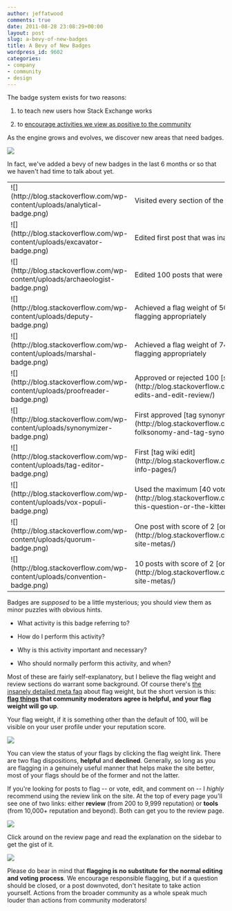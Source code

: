 ```yaml
---
author: jeffatwood
comments: true
date: 2011-08-28 23:08:29+00:00
layout: post
slug: a-bevy-of-new-badges
title: A Bevy of New Badges
wordpress_id: 9602
categories:
- company
- community
- design
---
```


The badge system exists for two reasons:





  1. to teach new users how Stack Exchange works

  2. to [encourage activities we view as positive to the community](http://blog.stackoverflow.com/2009/12/badges-positive-only/)


As the engine grows and evolves, we discover new areas that need badges.

[![](http://blog.stackoverflow.com/wp-content/uploads/nerd-badges.jpg)](http://www.nerdmeritbadges.com/)

In fact, we've added a bevy of new badges in the last 6 months or so that we haven't had time to talk about yet.

<table width="600" >

<tr >
<td >
![](http://blog.stackoverflow.com/wp-content/uploads/analytical-badge.png)

</td>
<td >
Visited every section of the FAQ

</td></tr>

<tr >
<td >
![](http://blog.stackoverflow.com/wp-content/uploads/excavator-badge.png)

</td>
<td >
Edited first post that was inactive for 6 months

</td></tr>

<tr >
<td >
![](http://blog.stackoverflow.com/wp-content/uploads/archaeologist-badge.png)

</td>
<td >
Edited 100 posts that were inactive for 6 months

</td></tr>

<tr >
<td >
![](http://blog.stackoverflow.com/wp-content/uploads/deputy-badge.png)

</td>
<td >
Achieved a flag weight of 500 by reviewing and flagging appropriately

</td></tr>

<tr >
<td >
![](http://blog.stackoverflow.com/wp-content/uploads/marshal-badge.png)

</td>
<td >
Achieved a flag weight of 749 by reviewing and flagging appropriately

</td></tr>

<tr >
<td >
![](http://blog.stackoverflow.com/wp-content/uploads/proofreader-badge.png)

</td>
<td >
Approved or rejected 100 [suggested edits](http://blog.stackoverflow.com/2011/02/suggested-edits-and-edit-review/)

</td></tr>

<tr >
<td >
![](http://blog.stackoverflow.com/wp-content/uploads/synonymizer-badge.png)

</td>
<td >
First approved [tag synonym](http://blog.stackoverflow.com/2010/08/tag-folksonomy-and-tag-synonyms/)

</td></tr>

<tr >
<td >
![](http://blog.stackoverflow.com/wp-content/uploads/tag-editor-badge.png)

</td>
<td >
First [tag wiki edit](http://blog.stackoverflow.com/2010/08/new-tag-info-pages/)

</td></tr>

<tr >
<td >
![](http://blog.stackoverflow.com/wp-content/uploads/vox-populi-badge.png)

</td>
<td >
Used the maximum [40 votes in a day](http://blog.stackoverflow.com/2011/05/vote-for-this-question-or-the-kitten-gets-it/)

</td></tr>

<tr >
<td >
![](http://blog.stackoverflow.com/wp-content/uploads/quorum-badge.png)

</td>
<td >
One post with score of 2 [on meta](http://blog.stackoverflow.com/2010/07/new-per-site-metas/)

</td></tr>

<tr >
<td >
![](http://blog.stackoverflow.com/wp-content/uploads/convention-badge.png)

</td>
<td >
10 posts with score of 2 [on meta](http://blog.stackoverflow.com/2010/07/new-per-site-metas/)

</td></tr>

</table>

Badges are _supposed_ to be a little mysterious; you should view them as minor puzzles with obvious hints.





  * What activity is this badge referring to?

  * How do I perform this activity?

  * Why is this activity important and necessary?

  * Who should normally perform this activity, and when?


Most of these are fairly self-explanatory, but I believe the flag weight and review sections do warrant some background. Of course there's [the insanely detailed meta faq](http://meta.stackoverflow.com/questions/80170/what-is-flag-weight) about flag weight, but the short version is this: **[flag things](http://blog.stackoverflow.com/2011/01/improved-flagging/) that community moderators agree is helpful, and your flag weight will go up**.

Your flag weight, if it is something other than the default of 100, will be visible on your user profile under your reputation score.

![](http://blog.stackoverflow.com/wp-content/uploads/flag-weight-profile.png)

You can view the status of your flags by clicking the flag weight link. There are two flag dispositions, **helpful** and **declined**. Generally, so long as you are flagging in a genuinely useful manner that helps make the site better, most of your flags should be of the former and not the latter.

If you're looking for posts to flag -- or vote, edit, and comment on -- I _highly_ recommend using the review link on the site. At the top of every page you'll see one of two links: either **review** (from 200 to 9,999 reputation) or **tools** (from 10,000+ reputation and beyond). Both can get you to the review page.

![](http://blog.stackoverflow.com/wp-content/uploads/review-link.png)

Click around on the review page and read the explanation on the sidebar to get the gist of it. 

![](http://blog.stackoverflow.com/wp-content/uploads/review-answer-flag.png)

Please do bear in mind that **flagging is no substitute for the normal editing and voting process**. We encourage responsible flagging, but if a question should be closed, or a post downvoted, don't hesitate to take action yourself. Actions from the broader community as a whole speak much louder than actions from community moderators!
